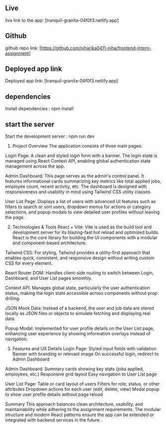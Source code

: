 ## Live
live link to the app: [tranquil-granita-04f0f3.netlify.app]
## Github
github repo link: [https://github.com/niharika0411-niha/frontend-intern-assignment]
## Deployed app link
Deployed app link: [tranquil-granita-04f0f3.netlify.app]
## dependencies
Install dependencies : npm install 
## start the server
Start the development server : npm run dev

1. Project Overview
The application consists of three main pages:

Login Page:
A clean and styled login form with a banner. The login state is managed using React Context API, enabling global authentication state management across the app.

Admin Dashboard:
This page serves as the admin's control panel. It features informational cards summarizing key metrics like total applied jobs, employee count, recent activity, etc. The dashboard is designed with responsiveness and usability in mind using Tailwind CSS utility classes.

User List Page:
Displays a list of users with advanced UI features such as filters to search or sort users, dropdown menus for actions or category selections, and popup modals to view detailed user profiles without leaving the page.

2. Technologies & Tools
React + Vite:
Vite is used as the build tool and development server for its blazing-fast hot reload and optimized builds. React is the core library for building the UI components with a modular and component-based architecture.

Tailwind CSS:
For styling, Tailwind provides a utility-first approach that enables quick, consistent, and responsive design without writing custom CSS for every element.

React Router DOM:
Handles client-side routing to switch between Login, Dashboard, and User List pages smoothly.

Context API:
Manages global state, particularly the user authentication status, making the login state accessible across components without prop drilling.

JSON Mock Data:
Instead of a backend, the user and job data are stored locally as JSON files or objects to simulate fetching and displaying real data.

Popup Modal:
Implemented for user profile details on the User List page, enhancing user experience by showing information overlays instead of navigation.

3. Features and UX Details
Login Page:
Styled input fields with validation
Banner with branding or relevant image
On successful login, redirect to Admin Dashboard

Admin Dashboard:
Summary cards showing key stats (jobs applied, employees, etc.)
Responsive grid layout
Easy navigation to User List page

User List Page:
Table or card layout of users
Filters for role, status, or other attributes
Dropdown actions for each user (edit, delete, view)
Modal popup to show user profile details without page reload

Summary
This approach balances clean architecture, usability, and maintainability while adhering to the assignment requirements. The modular structure and modern React patterns ensure the app can be extended or integrated with backend services in the future.
